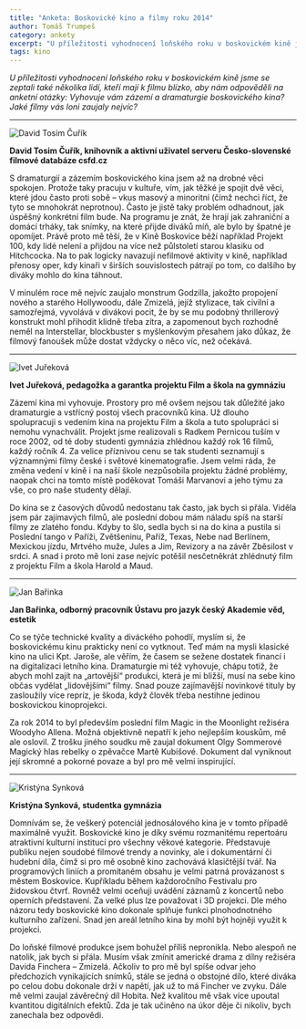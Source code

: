 ```yaml
---
title: "Anketa: Boskovické kino a filmy roku 2014"
author: Tomáš Trumpeš
category: ankety
excerpt: "U příležitosti vyhodnocení loňského roku v boskovickém kině jsme se zeptali také několika lidí, kteří mají k filmu blízko, aby nám odpověděli na anketní otázky: Vyhovuje vám zázemí a dramaturgie boskovického kina? Jaké filmy vás loni zaujaly nejvíc? Odpovídají David Tosim Čuřík, Ivet Juřeková, Jan Bařinka a Kristýna Synková."
tags: kino
---
```


*U příležitosti vyhodnocení loňského roku v boskovickém kině jsme se zeptali také několika lidí, kteří mají k filmu blízko, aby nám odpověděli na anketní otázky: Vyhovuje vám zázemí a dramaturgie boskovického kina? Jaké filmy vás loni zaujaly nejvíc?*

---

<img src="https://i.ohlasy.info/i/bxlvwqc.jpg" class="profile-picture" alt="David Tosim Čuřík">

**David Tosim Čuřík, knihovník a aktivní uživatel serveru Česko-slovenské filmové databáze csfd.cz**

S dramaturgií a zázemím boskovického kina jsem až na drobné věci spokojen. Protože taky pracuju v kultuře, vím, jak těžké je spojit dvě věci, které jdou často proti sobě – vkus masový a minoritní (čímž nechci říct, že tyto se mnohokrát neprotnou). Často je jistě taky problém odhadnout, jak úspěšný konkrétní film bude. Na programu je znát, že hrají jak zahraniční a domácí trháky, tak snímky, na které přijde diváků míň, ale bylo by špatné je opomíjet. Právě proto mě těší, že v Kině Boskovice běží například Projekt 100, kdy lidé nelení a přijdou na více než půlstoletí starou klasiku od Hitchcocka. Na to pak logicky navazují nefilmové aktivity v kině, například přenosy oper, kdy kinaři v širších souvislostech pátrají po tom, co dalšího by diváky mohlo do kina táhnout.

V minulém roce mě nejvíc zaujalo monstrum Godzilla, jakožto propojení nového a starého Hollywoodu, dále Zmizelá, jejíž stylizace, tak civilní a samozřejmá, vyvolává v divákovi pocit, že by se mu podobný thrillerový konstrukt mohl přihodit klidně třeba zítra, a zapomenout bych rozhodně neměl na Interstellar, blockbuster s myšlenkovým přesahem jako důkaz, že filmový fanoušek může dostat vždycky o něco víc, než očekává.

---

<img src="https://i.ohlasy.info/i/akfdofw.jpg" class="profile-picture" alt="Ivet Juřeková">

**Ivet Juřeková, pedagožka a garantka projektu Film a škola na gymnáziu**

Zázemí kina mi vyhovuje. Prostory pro mě ovšem nejsou tak důležité jako dramaturgie a vstřícný postoj všech pracovníků kina. Už dlouho spolupracuji s vedením kina na projektu Film a škola a tuto spolupráci si nemohu vynachválit. Projekt jsme realizovali s Radkem Pernicou tuším v roce 2002, od té doby studenti gymnázia zhlédnou každý rok 16 filmů, každý ročník 4. Za velice příznivou cenu se tak studenti seznamují s významnými filmy české i světové kinematografie. Jsem velmi ráda, že změna vedení v kině i na naší škole nezpůsobila projektu žádné problémy, naopak chci na tomto místě poděkovat Tomáši Marvanovi a jeho týmu za vše, co pro naše studenty dělají.

Do kina se z časových důvodů nedostanu tak často, jak bych si přála. Viděla jsem pár zajímavých filmů, ale poslední dobou mám náladu spíš na starší filmy ze zlatého fondu. Kdyby to šlo, sedla bych si na do kina a pustila si Poslední tango v Paříži, Zvětšeninu, Paříž, Texas, Nebe nad Berlínem, Mexickou jízdu, Mrtvého muže, Jules a Jim, Revizory a na závěr Zběsilost v srdci. A snad i proto mě loni zase nejvíc potěšil nesčetněkrát zhlédnutý film z projektu Film a škola Harold a Maud.

---

<img src="https://i.ohlasy.info/i/hahfydk.jpg" class="profile-picture" alt="Jan Bařinka">

**Jan Bařinka, odborný pracovník Ústavu pro jazyk český Akademie věd, estetik**

Co se týče technické kvality a diváckého pohodlí, myslím si, že boskovickému kinu prakticky není co vytknout. Teď mám na mysli klasické kino na ulici Kpt. Jaroše, ale věřím, že časem se sežene dostatek financí i na digitalizaci letního kina. Dramaturgie mi též vyhovuje, chápu totiž, že abych mohl zajít na „artovější“ produkci, která je mi bližší, musí na sebe kino občas vydělat „lidovějšími“ filmy. Snad pouze zajímavější novinkové tituly by zasloužily více repríz, je škoda, když člověk třeba nestihne jedinou boskovickou kinoprojekci.

Za rok 2014 to byl především poslední film Magic in the Moonlight režiséra Woodyho Allena. Možná objektivně nepatří k jeho nejlepším kouskům, mě ale oslovil. Z trošku jiného soudku mě zaujal dokument Olgy Sommerové Magický hlas rebelky o zpěvačce Martě Kubišové. Dokument dal vyniknout její skromné a pokorné povaze a byl pro mě velmi inspirující.

---

<img src="https://i.ohlasy.info/i/jquamqa.jpg" class="profile-picture" alt="Kristýna Synková">

**Kristýna Synková, studentka gymnázia**

Domnívám se, že veškerý potenciál jednosálového kina je v tomto případě maximálně využit. Boskovické kino je díky svému rozmanitému repertoáru atraktivní kulturní institucí pro všechny věkové kategorie. Představuje publiku nejen soudobé filmové trendy a novinky, ale i dokumentární či hudební díla, čímž si pro mě osobně kino zachovává klasičtější tvář. Na programových liniích a promítaném obsahu je velmi patrná provázanost s městem Boskovice. Kupříkladu během každoročního Festivalu pro židovskou čtvrť. Rovněž velmi oceňuji uvádění záznamů z koncertů nebo operních představení. Za velké plus lze považovat i 3D projekci. Dle mého názoru tedy boskovické kino dokonale splňuje funkci plnohodnotného kulturního zařízení. Snad jen areál letního kina by mohl být hojněji využit k projekci.

Do loňské filmové produkce jsem bohužel příliš nepronikla. Nebo alespoň ne natolik, jak bych si přála. Musím však zmínit americké drama z dílny režiséra Davida Finchera – Zmizelá. Ačkoliv to pro mě byl spíše odvar jeho předchozích vynikajících snímků, stále se jedná o obstojné dílo, které diváka po celou dobu dokonale drží v napětí, jak už to má Fincher ve zvyku. Dále mě velmi zaujal závěrečný díl Hobita. Než kvalitou mě však více upoutal kvantitou digitálních efektů. Zda je tak učiněno na úkor děje či nikoliv, bych zanechala bez odpovědi.
